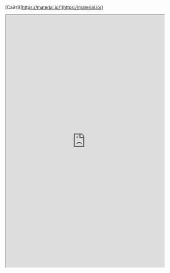 [Сайт]([https://material.io/](https://material.io/)

<iframe 
		height = 800
		width = 100%
		padding = 0 0
		marging = 0 0
		src = "https://material.io/](https://material.io/"></iframe>